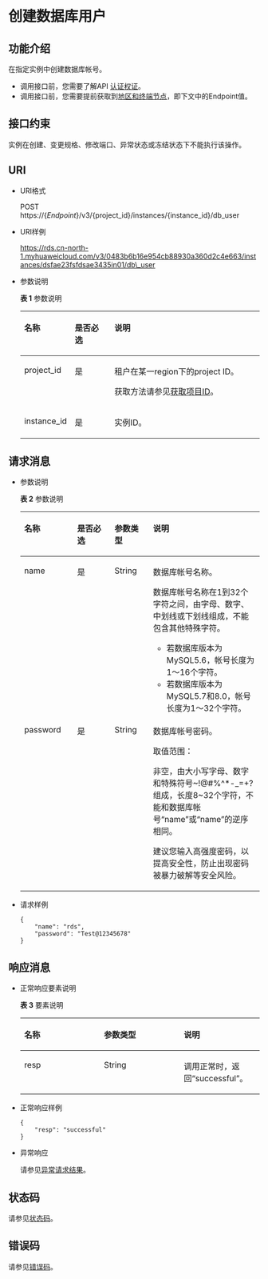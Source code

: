 # 创建数据库用户<a name="rds_06_0010"></a>

## 功能介绍<a name="section4850156117316"></a>

在指定实例中创建数据库帐号。

-   调用接口前，您需要了解API  [认证权证](认证鉴权.md)。
-   调用接口前，您需要提前获取到[地区和终端节点](http://developer.huaweicloud.com/endpoint)，即下文中的Endpoint值。

## 接口约束<a name="section102419107473"></a>

实例在创建、变更规格、修改端口、异常状态或冻结状态下不能执行该操作。

## URI<a name="section28961517113719"></a>

-   URI格式

    POST https://\{_Endpoint_\}/v3/\{project\_id\}/instances/\{instance\_id\}/db\_user

-   URI样例

    https://rds.cn-north-1.myhuaweicloud.com/v3/0483b6b16e954cb88930a360d2c4e663/instances/dsfae23fsfdsae3435in01/db\_user


-   参数说明

    **表 1**  参数说明

    <a name="table4657088"></a>
    <table><thead align="left"><tr id="row60083059"><th class="cellrowborder" valign="top" width="20.93%" id="mcps1.2.4.1.1"><p id="p34889605"><a name="p34889605"></a><a name="p34889605"></a>名称</p>
    </th>
    <th class="cellrowborder" valign="top" width="16.6%" id="mcps1.2.4.1.2"><p id="p7485743"><a name="p7485743"></a><a name="p7485743"></a>是否必选</p>
    </th>
    <th class="cellrowborder" valign="top" width="62.470000000000006%" id="mcps1.2.4.1.3"><p id="p2365466"><a name="p2365466"></a><a name="p2365466"></a>说明</p>
    </th>
    </tr>
    </thead>
    <tbody><tr id="row57385070"><td class="cellrowborder" valign="top" width="20.93%" headers="mcps1.2.4.1.1 "><p id="p17679057"><a name="p17679057"></a><a name="p17679057"></a>project_id</p>
    </td>
    <td class="cellrowborder" valign="top" width="16.6%" headers="mcps1.2.4.1.2 "><p id="p22717550"><a name="p22717550"></a><a name="p22717550"></a>是</p>
    </td>
    <td class="cellrowborder" valign="top" width="62.470000000000006%" headers="mcps1.2.4.1.3 "><p id="p28182251"><a name="p28182251"></a><a name="p28182251"></a>租户在某一region下的project ID。</p>
    <p id="p153367354912"><a name="p153367354912"></a><a name="p153367354912"></a>获取方法请参见<a href="获取项目ID.md">获取项目ID</a>。</p>
    </td>
    </tr>
    <tr id="row2864326155157"><td class="cellrowborder" valign="top" width="20.93%" headers="mcps1.2.4.1.1 "><p id="p41557789155220"><a name="p41557789155220"></a><a name="p41557789155220"></a>instance_id</p>
    </td>
    <td class="cellrowborder" valign="top" width="16.6%" headers="mcps1.2.4.1.2 "><p id="p10737742155220"><a name="p10737742155220"></a><a name="p10737742155220"></a>是</p>
    </td>
    <td class="cellrowborder" valign="top" width="62.470000000000006%" headers="mcps1.2.4.1.3 "><p id="p64450739155220"><a name="p64450739155220"></a><a name="p64450739155220"></a>实例ID。</p>
    </td>
    </tr>
    </tbody>
    </table>


## 请求消息<a name="section3074340117316"></a>

-   参数说明

    **表 2**  参数说明

    <a name="table52869820"></a>
    <table><thead align="left"><tr id="row50931783"><th class="cellrowborder" valign="top" width="22.13%" id="mcps1.2.5.1.1"><p id="p31833731"><a name="p31833731"></a><a name="p31833731"></a>名称</p>
    </th>
    <th class="cellrowborder" valign="top" width="15.629999999999999%" id="mcps1.2.5.1.2"><p id="p1218491020110"><a name="p1218491020110"></a><a name="p1218491020110"></a>是否必选</p>
    </th>
    <th class="cellrowborder" valign="top" width="16.05%" id="mcps1.2.5.1.3"><p id="p28395444"><a name="p28395444"></a><a name="p28395444"></a>参数类型</p>
    </th>
    <th class="cellrowborder" valign="top" width="46.19%" id="mcps1.2.5.1.4"><p id="p18329666"><a name="p18329666"></a><a name="p18329666"></a>说明</p>
    </th>
    </tr>
    </thead>
    <tbody><tr id="row8307988"><td class="cellrowborder" valign="top" width="22.13%" headers="mcps1.2.5.1.1 "><p id="p1858451"><a name="p1858451"></a><a name="p1858451"></a>name</p>
    </td>
    <td class="cellrowborder" valign="top" width="15.629999999999999%" headers="mcps1.2.5.1.2 "><p id="p1418411101313"><a name="p1418411101313"></a><a name="p1418411101313"></a>是</p>
    </td>
    <td class="cellrowborder" valign="top" width="16.05%" headers="mcps1.2.5.1.3 "><p id="p16316838"><a name="p16316838"></a><a name="p16316838"></a>String</p>
    </td>
    <td class="cellrowborder" valign="top" width="46.19%" headers="mcps1.2.5.1.4 "><p id="p16706408"><a name="p16706408"></a><a name="p16706408"></a>数据库帐号名称。</p>
    <div class="p" id="p1474314792619"><a name="p1474314792619"></a><a name="p1474314792619"></a>数据库帐号名称在1到32个字符之间，由字母、数字、中划线或下划线组成，不能包含其他特殊字符。<a name="ul6294205918484"></a><a name="ul6294205918484"></a><ul id="ul6294205918484"><li>若数据库版本为MySQL5.6，帐号长度为1～16个字符。</li><li>若数据库版本为MySQL5.7和8.0，帐号长度为1～32个字符。</li></ul>
    </div>
    </td>
    </tr>
    <tr id="row15972204015312"><td class="cellrowborder" valign="top" width="22.13%" headers="mcps1.2.5.1.1 "><p id="p1397354011538"><a name="p1397354011538"></a><a name="p1397354011538"></a>password</p>
    </td>
    <td class="cellrowborder" valign="top" width="15.629999999999999%" headers="mcps1.2.5.1.2 "><p id="p201843105113"><a name="p201843105113"></a><a name="p201843105113"></a>是</p>
    </td>
    <td class="cellrowborder" valign="top" width="16.05%" headers="mcps1.2.5.1.3 "><p id="p297304035318"><a name="p297304035318"></a><a name="p297304035318"></a>String</p>
    </td>
    <td class="cellrowborder" valign="top" width="46.19%" headers="mcps1.2.5.1.4 "><p id="p12973140105316"><a name="p12973140105316"></a><a name="p12973140105316"></a>数据库帐号密码。</p>
    <p id="p26487069"><a name="p26487069"></a><a name="p26487069"></a>取值范围：</p>
    <p id="p81001430755"><a name="p81001430755"></a><a name="p81001430755"></a>非空，由大小写字母、数字和特殊符号~!@#%^*-_=+?组成，长度8~32个字符，不能和数据库帐号<span class="parmname" id="parmname10978243952"><a name="parmname10978243952"></a><a name="parmname10978243952"></a>“name”</span>或<span class="parmname" id="parmname150045510519"><a name="parmname150045510519"></a><a name="parmname150045510519"></a>“name”</span>的逆序相同。</p>
    <p id="p12429628144458"><a name="p12429628144458"></a><a name="p12429628144458"></a>建议您输入高强度密码，以提高安全性，防止出现密码被暴力破解等安全风险。</p>
    </td>
    </tr>
    </tbody>
    </table>


-   请求样例

    ```
    {
        "name": "rds",
        "password": "Test@12345678"
    }
    ```


## 响应消息<a name="section28521534113742"></a>

-   正常响应要素说明

    **表 3**  要素说明

    <a name="table32267243"></a>
    <table><thead align="left"><tr id="row9230088"><th class="cellrowborder" valign="top" width="33.33333333333333%" id="mcps1.2.4.1.1"><p id="p9439626"><a name="p9439626"></a><a name="p9439626"></a>名称</p>
    </th>
    <th class="cellrowborder" valign="top" width="33.33333333333333%" id="mcps1.2.4.1.2"><p id="p26412257"><a name="p26412257"></a><a name="p26412257"></a>参数类型</p>
    </th>
    <th class="cellrowborder" valign="top" width="33.33333333333333%" id="mcps1.2.4.1.3"><p id="p59018101"><a name="p59018101"></a><a name="p59018101"></a>说明</p>
    </th>
    </tr>
    </thead>
    <tbody><tr id="row15736877"><td class="cellrowborder" valign="top" width="33.33333333333333%" headers="mcps1.2.4.1.1 "><p id="p66727538"><a name="p66727538"></a><a name="p66727538"></a>resp</p>
    </td>
    <td class="cellrowborder" valign="top" width="33.33333333333333%" headers="mcps1.2.4.1.2 "><p id="p36221483"><a name="p36221483"></a><a name="p36221483"></a>String</p>
    </td>
    <td class="cellrowborder" valign="top" width="33.33333333333333%" headers="mcps1.2.4.1.3 "><p id="p48259009"><a name="p48259009"></a><a name="p48259009"></a>调用正常时，返回“successful”。</p>
    </td>
    </tr>
    </tbody>
    </table>


-   正常响应样例

    ```
    {
        "resp": "successful"
    }
    ```

-   异常响应

    请参见[异常请求结果](异常请求结果.md)。


## 状态码<a name="section4778540915440"></a>

请参见[状态码](状态码.md)。

## 错误码<a name="section946032144017"></a>

请参见[错误码](错误码.md)。

